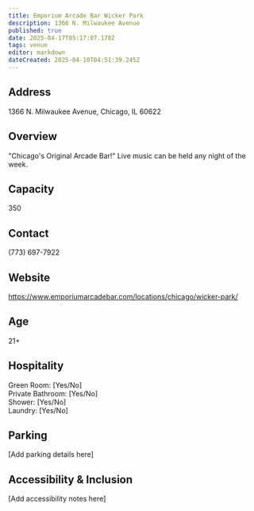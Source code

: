 ```yaml
---
title: Emporium Arcade Bar Wicker Park
description: 1366 N. Milwaukee Avenue
published: true
date: 2025-04-17T05:17:07.178Z
tags: venue
editor: markdown
dateCreated: 2025-04-10T04:51:39.245Z
---
```


## Address

1366 N. Milwaukee Avenue, Chicago, IL 60622

## Overview

"Chicago's Original Arcade Bar!" Live music can be held any night of the week.

## Capacity

350

## Contact

(773) 697-7922

## Website

https://www.emporiumarcadebar.com/locations/chicago/wicker-park/

## Age

21+

## Hospitality

Green Room: [Yes/No]  
Private Bathroom: [Yes/No]  
Shower: [Yes/No]  
Laundry: [Yes/No]

## Parking

[Add parking details here]

## Accessibility & Inclusion

[Add accessibility notes here]
